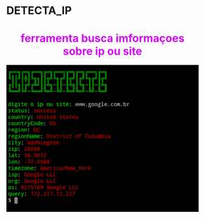 # DETECTA_IP




<font color="#d608f7">

<center>
<h1>ferramenta busca imformaçoes sobre ip ou site</h1> 
</center>

</font>

![foto](https://raw.githubusercontent.com/msnpy/DETECTA_IP/master/API_IP.png)
 
 



